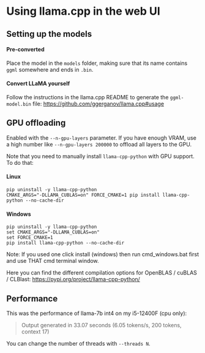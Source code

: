 # Using llama.cpp in the web UI

## Setting up the models

#### Pre-converted

Place the model in the `models` folder, making sure that its name contains `ggml` somewhere and ends in `.bin`.

#### Convert LLaMA yourself

Follow the instructions in the llama.cpp README to generate the `ggml-model.bin` file: https://github.com/ggerganov/llama.cpp#usage

## GPU offloading

Enabled with the `--n-gpu-layers` parameter. If you have enough VRAM, use a high number like `--n-gpu-layers 200000` to offload all layers to the GPU.

Note that you need to manually install `llama-cpp-python` with GPU support. To do that:

#### Linux

```
pip uninstall -y llama-cpp-python
CMAKE_ARGS="-DLLAMA_CUBLAS=on" FORCE_CMAKE=1 pip install llama-cpp-python --no-cache-dir
```

#### Windows

```
pip uninstall -y llama-cpp-python
set CMAKE_ARGS="-DLLAMA_CUBLAS=on"
set FORCE_CMAKE=1
pip install llama-cpp-python --no-cache-dir
```
Note: If you used one click install (windows) then run cmd_windows.bat first and use THAT cmd terminal window.

Here you can find the different compilation options for OpenBLAS / cuBLAS / CLBlast: https://pypi.org/project/llama-cpp-python/

## Performance

This was the performance of llama-7b int4 on my i5-12400F (cpu only):

> Output generated in 33.07 seconds (6.05 tokens/s, 200 tokens, context 17)

You can change the number of threads with `--threads N`.
